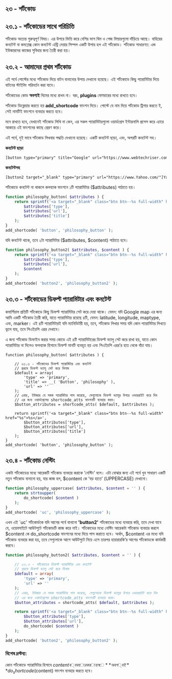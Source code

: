 ## ২৩ - শর্টকোড

## ২৩.১ - শর্টকোডের সাথে পরিচিতি

শর্টকোড অত্যন্ত গুরুত্বপূর্ণ বিষয়। এর উপরে ভিত্তি করে বেশির ভাগ থিম ও পেজ বিল্ডারগুলো দাঁড়িয়ে আছে। বাহিরের কনটেন্ট বা কমপ্লেক্স কোন কনটেন্ট এন্ট্রি দেয়ার সিম্পল একটি উপায় হল এই শর্টকোড। শর্টকোড সাধারণত: এন্ড ইউজারদের কাজের সুবিধার জন্য তৈরী করা হয়।

## ২৩.২ - আমাদের প্রথম শর্টকোড

এই পর্বে পোস্টের মধ্যে শর্টকোড দিয়ে বাটন বানানোর উপায় দেখানো হয়েছে। এই শর্টকোডে কিছু প্যারামিটার দিয়ে বাটনের স্টাইলিং পরিবর্তন করা যাবে।

শর্টকোডের কোড **অবশ্যই** থিমের মধ্যে রাখব না। বরং, **plugins** ফোল্ডারের মধ্যে রাখতে হবে।

শর্টকোড ডিক্লেয়ার করতে হয় **add_shortcode** ফাংশন দিয়ে। পোস্টে যে নাম দিয়ে শর্টকোড ট্রিগার করতে ই, সেই নামটিই ফাংশনে ব্যবহার করতে হবে।

মনে রাখতে হবে, যেখানেই শর্টকোড লিখি না কেন, এর সকল প্যারামিটারগুলো ওয়ার্ডপ্রেস ইন্টারনালি প্রসেস করে এ্যারে আকারে এই ফাংশনের কাছে প্রেরণ করে।

এই পর্বে, দুই ভাবে শর্টকোড লিখবার পদ্ধতি দেখানো হয়েছে। একটি কনটেন্ট ছাড়া, এবং, অপরটি কনটেন্ট সহ।

**কনটেন্ট ছাড়া**

```html
[button type="primary" title="Google" url="https://www.webtechriser.com/"]
```

**কনটেন্টসহ**

```html
[button2 target="_blank" type="primary" url="https://www.Yahoo.com/"]Yahoo[/button2]
```

শর্টকোডে কনটেন্ট না থাকলে কলব্যাক ফাংশনে ১টি প্যারামিটার ($attributes) পাঠাতে হয়।

```php
function philosophy_button( $attributes ) {
	return sprintf('<a target="_blank" class="btn btn--%s full-width" href="%s">%s</a>',
		$attributes['type'],
		$attributes['url'],
		$attributes['title']
	);
}
add_shortcode( 'button', 'philosophy_button' );
```

যদি কনটেন্ট থাকে, তবে ২টা প্যারামিটার ($attributes, $content) পাঠাতে হবে।

```php
function philosophy_button2( $attributes, $content ) {
	return sprintf('<a target="_blank" class="btn btn--%s full-width" href="%s">%s</a>',
		$attributes['type'],
		$attributes['url'],
		$content
	);
}
add_shortcode( 'button2', 'philosophy_button2' );
```

## ২৩.৩ - শর্টকোডের ডিফল্ট প্যারামিটার এবং কনটেন্ট

কমার্শিয়াল প্রতিটি শর্টকোডে কিছু ডিফল্ট প্যারামিটার সেট করে দেয়া থাকে। যেমন: যদি Google map এর জন্য আমি একটি শর্টকোড তৈরী করি, যাতে প্যারামিটার রয়েছে ৪টি, যেমন: latitude, longitude, maptype, এবং, marker। এই ৪টি প্যারামিটারই যদি ম্যানিডিটরী হয়, তবে, শর্টকোড লিখার সময় যদি কোন প্যারামিটার লিখতে ভুলে যায়, তবে পিএইচপি এরর দেখাবে।

এ জন্য শর্টকোড ডিফাইন করার সময় কোডে এই ৪টি প্যারামিটারের ডিফল্ট ভ্যালু সেট করে রাখা হয়, যাতে কোন প্যারামিটার না দিলেও ফলব্যাক হিসাবে ডিফল্ট মানটি ব্যবহৃত হয় এবং পিএইচপি এরর’র হাত থেকে বাঁচা যায়।

```
function philosophy_button( $attributes ) {

	// ২৩.৩ - শর্টকোডের ডিফল্ট প্যারামিটার এবং কনটেন্ট
	// প্রথমে ডিফল্ট ভ্যালু সেট করে দিলাম
	$default = array(
		'type' => 'primary',
		'title' => __( 'Button', 'philosophy' ),
		'url' => ''
	);
	// এবার, ইউজার যে সমস্ত প্যারামিটার পাস করেছে, সেগুলোকে ডিফল্ট ভ্যালুর উপরে ওভাররাইট করে দিব
	// এর জন্য ওয়ার্ডপ্রেসের shortcode_atts ফাংশনটি ব্যবহার করব।
	$button_attributes = shortcode_atts( $default, $attributes );

	return sprintf('<a target="_blank" class="btn btn--%s full-width" href="%s">%s</a>',
		$button_attributes['type'],
		$button_attributes['url'],
		$button_attributes['title']
	);
}
add_shortcode( 'button', 'philosophy_button' );
```

## ২৩.৪ - শর্টকোড নেস্টিং

একটা শর্টকোডের মধ্যে আরেকটি শর্টকোড ব্যবহার করাকে ‘নেস্টিং’ বলে। এটা বোঝার জন্য এই পর্বে খুব সাধারণ একটি নতুন শর্টকোড বানানো হয়, যার কাজ হল, $content কে ‘বড় হাতে’ (UPPERCASE) দেখানো।

```php
function philosophy_uppercase( $attributes, $content = '' ) {
	return strtoupper(
		do_shortcode( $content )
	);
}
add_shortcode( 'uc', 'philosophy_uppercase' );
```

এখন এই `uc' শর্টকোর্ডকে যদি আগের পর্বে বানানো **'button2'** শর্টকোডের মধ্যে ব্যবহার করি, তবে দেখা যাবে যে, ওয়েবসাইটে আউটপুটে শর্টকোডটি কাজ করে নাই। শর্টকোডের মধ্যে নেস্টিং আরেকটা শর্টকোড ব্যবহার করলে $content কে do_shortcode ফাংশনের মধ্যে দিয়ে পাস করাতে হবে। অর্থাৎ, $content এর মধ্যে যদি শর্টকোড ব্যবহার করা হয়, তবে সেগুলোকে আগে আউটপুটে নিয়ে এসে তারপর হায়ারারকি’র আগের শর্টকোডকে কার্যকরী করবে।

```php
function philosophy_button2( $attributes, $content = '' ) {

	// ২৩.৩ - শর্টকোডের ডিফল্ট প্যারামিটার এবং কনটেন্ট
	// প্রথমে ডিফল্ট ভ্যালু সেট করে দিলাম
	$default = array(
		'type' => 'primary',
		'url' => ''
	);
	// এবার, ইউজার যে সমস্ত প্যারামিটার পাস করেছে, সেগুলোকে ডিফল্ট ভ্যালুর উপরে ওভাররাইট করে দিব
	// এর জন্য ওয়ার্ডপ্রেসের shortcode_atts ফাংশনটি ব্যবহার করব।
	$button_attributes = shortcode_atts( $default, $attributes );

	return sprintf('<a target="_blank" class="btn btn--%s full-width" href="%s">%s</a>',
		$button_attributes['type'],
		$button_attributes['url'],
		do_shortcode( $content )
	);
}
add_shortcode( 'button2', 'philosophy_button2' );
```

### বিশেষ দ্রস্টব্য:

কোন শর্টকোডে প্যারামিটার হিসাবে $content ব্যবহার করা হলে **অবশ্যই** do_shortcode($content) ফাংশন ব্যবহার করতে হবে।
